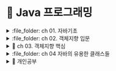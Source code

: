 # 📝 Java 프로그래밍

<details>
<summary> :file_folder: ch 01. 자바기초 </summary>
<div markdown="1">
  
  ## 📖 자바 프로그래밍 시작
  ### 💡 프로그래밍이란
  - 프로그래밍: 컴픁가 일을 수행하도록 프로그래밍 언어로 명령어 집합(프로그램)을 만드는 일
  - 컴파일: 프로그래밍 언어를 컴퓨터가 실행 가능한 기계어로 만드는 일
  - 컴파일러: 기계어로 바꾸어 주는 프로그램(ex. 자바 컴파일러.gcc)
  ### 💡 자바프로그래밍의 특징
  - 플랫폼에 영향을 받지 않으므로 다양한 환경에서 사용할 수 있다.
  - 객체 지향 언어이기 때문에 유지보수가 쉽고 확장성이 좋다.
  - 프로그램이 안정적이다.
  - 풍부한 기능이 제공되는 오픈 소스이다.
  ### 💡 객체 지향 프로그래밍이 무엇인가?
  - 프로그램의 구현을 시간의 흐름순이 아닌 객체간의 관계와 협력을 기반으로 프로그램 하는 것
  - Object oriented programming(OOP) 이라고 함
  - 사용 하는 언어: Java, C++, C#, Python, Javascript 등 다수

  ## :book: 변하지 않는 상수와 리터럴, 변수의 형 변환
  ### 💡 상수(constant) 선언하기
  - 상수는 변하지 않는 수
  - ```final``` 예약어를 사용하여 선언
  - 상수를 사용하면 변하지 않는 값을 반복하여 사용할 때 의미있는 문자로 인식하기 쉽고 변하더라도 선언한 부분만 변경하면 되므로 여러부분을 수정할 필요가 없다.
  
  ```java
  package ch10;

  public class ConstantTest{
    public static void main(String[] args){

      final int MAX_NUM = 100;
      final int MIN_NUM;

      MIN_NUM = 0;

      System.out.println(MAX_NUM);
      System.out.println(MIN_NUM);
    }
  }
  ```

  ### 💡 형변환
  - 서로 다른 자료형 간에 연산등의 수행을 위해 하나의 자료형으로 통일하는 것
  - 묵시적 형 변환(explicit type conversion, 자동 현변환)과 명시적 형 변환(implicit tpye conversion, 강제 형변환)이 있음
  - 바이트 크기가 작은 자료형에서 큰 자료형으로 형 변환은 자동으로 이루어 짐
  - 덜 정밀한 자료형(정수)에서 더 정밀한 자료형(실수)으로 형 변환은 자동으로 이루어 짐
  
  ```java
  package ch10;

    public class TypeConversionTest {
    public static void main(String[] args){

      double dNum = 1.2;
      float fNum = 0.9F;

      int iNum1 = (int)dNum + (int)fNum;
      int iNum2 = (int)(dNum + fNum);

      System.out.println(iNum1);
      System.out.println(iNum2);
    }
  }
  ```
  ## 📖 연산자 
  ### 💡 대입연산자 (assignment operator)
  - 변수에 다른 변수나 값을 대입하는 연산자
  - 이항 연산자 중 우선 순위가 가장 낮은 연산자들
  - 왼족 변수 = 오른쪽 변수

  ### 💡 부호 연산자
  - 단항 연산자
  - 변수의 부호를 유지하거나 바꿈
  - 실제 변수의 부호가 변하려면 대입 연산자를 사용해야함

  ### 💡 산술 연산자
  - 사칙 연산자

  | 연산자 | 기능 | 연산 예  |
  | :--: | -- | -- |
  | + | 두 항을 더한다. | 1+2  |
  | - | 앞에 있는 항에서 뒤에 있는 항을 뺀다. | 1-2  |
  | * | 두 항을 곱한다. | 1*2  |
  | / | 앞에 있는 항에서 뒤에 있는 항을 나우어 몫을 구한다. | 4/3  |
  | % | 앞에 있는 항에서 뒤에 있는 항을 나우어 나머지를 구한다. | 4%3  |

  ### 💡 논리 연산자
  - 관계 연산자와 혼합하여 많이 사용됨
  | 연산자 | 기능 | 연산 예  |
  | :--: | -- | -- |
  | && (논리곱) | 두 항이 모두 참인 경우에만 결과 값이 참이다. | booleanval = (5 > 3) && (5 > 2); |
  | (논리합) | 두 항 중 하나의 항만 참이면 결과 값은 참이다. | booleanval = (5 > 3) || (5 < 2); |
  | ! (부정) | 단항 연산자이다. 참인 경우는 거짓으로 바꾸고, 거짓인 경우 참으로 바꾼다. | booleanval = !(5 > 3); |

  ### 💡 조건 연산자
  - 삼항 연산자
  - 조건식의 결과가 true인 경우와 거짓은 경우에 따라 다른 결과가 수행됨
  - if 문을 간단히 표현할 때 사용할 수 있음
  | 연산자 | 기능 | 연산 예  |
  | :--: | -- | -- |
  | 조건식 ? 결과1 : 결과2 | 조건식이 참이면 결과1, 조건식이 거짓이면 결과2가 선택된다. | int num = (5 > 3) ? 10 : 20; |

  ### 💡 비트 연산자
  - 대입연산자와 다른 연산자가 함께 쓰임

  | 연산자 | 기능 | 연산 예  |
  | :--: | -- | -- |
  | ~ | 비트의 반전(1의 보수) | a = ~a; |
  | & | 비트 단위 AND | 1 & 1 1반환 그 외는 0 |
  | (세로) | 비트 단위 OR | 0|0 0반환 그 외는 1 |
  | ^ | 비트 단위 XOP | 두개의 비트가 서로 다른 경우에 1을 반환 |
  | << | 왼쪽 shift | a<<2 변수 a를 2비트 만큼 왼쪽으로 이동 |
  | << | 오른쪽 shift | a>>2 변수 a를 2비트 만큼 오른쪽으로 이동 |
  
  ## 📖 조건문

  ### 💡 if 문 (만약에... 라면)
  - 주어진 조건에 따라 다른 실행이 이루어 지도록 구현
  ### 💡 switch-case 문
  - 비교 조건이 특정 값이나 문자열인 경우 사용
  - break 문을 사용하여 각 조건이 만족되면 switch 블럭을 빠져나오도록 함
  ```java
  package ch16;

  import java.util.Scanner;

  public class SwitchCaseTest {
    public static void main(String[] args){

      Scanner sc = new Scanner(System.in);
      int month = sc.nextInt();

      int day;
      switch(month){
        case 1, 3, 5, 7, 8, 10, 12 ->
          day = 31;
        case 2 ->
          day = 28;
        case 4, 6, 9, 11 ->
          day = 30;
        default -> {
          System.out.println("존재하지 않는 달 입니다.");
          day = -1;
        }
      }

     System.out.println(month + "월은 " + day + "일 입니다.");
    }
  }
  ```

  ```java
  package ch16;

  import java.util.Scanner;

  public class SwitchCaseTest {
    public static void main(String[] args){

      Scanner sc = new Scanner(System.in);
      int month = sc.nextInt();

      int day = switch(month){
        case 1, 3, 5, 7, 8, 10, 12 ->
          31;
        case 2 ->
          28;
        case 4, 6, 9, 11 ->
          30;
        default -> {
          System.out.println("존재하지 않는 달 입니다.");
          yield -1;
        }
      }

     System.out.println(month + "월은 " + day + "일 입니다.");
    }
  }
  ```
  
  ## 📖 반복문
  ### 💡 while 문
  - 주어진 조건에 맞는 동안 지정된 수행문을 반복적으로 수행하는 제어문
  - 조건이 맞지 않으면 반복하던 수행을 멈추게 됨
  - 조건은 주로 반복 횟수나 값을 비교의 결과에 따라 true, false 판단됨

  ```java
  package ch18;

  import java.util.Scanner;

  public class WhileTest {
    public static void main(String[] args){

      Scanner sc = new Scanner(System.in);
      int input;
      int sum = 0;

      input = sc.nextInt();
      while(input != 0){
        sum += input;
        input = sc.nextInt();
      }

      System.out.println(sum);
    }
  }
  ``` 

  ### 💡 do - while 문
  - while문은 조건을 먼저 체크하고 반복 수행이 된다면, do-while문은 조건에 상관 없이 한번 수행하고 나서 조건을 체크

  ```java
  package ch18;

  import java.util.Scanner;

  public class WhileTest {
    public static void main(String[] args){

      Scanner sc = new Scanner(System.in);
      int input;
      int sum = 0;

      do{
        input = sc.nextInt();
        sum += input;
      }while(input != 0);

      System.out.println(sum);
    }
  }
  ``` 

  ## 📖 중간에 멈추는 break문, 무시하고 계속 진행하는 continue문
  ### 💡 break문 사용하기
  - 감싸고 있는 제어문의 블록을 빠져 나오는 기능 (Switch문 에서도 사용)
  - 반복문에서는 주로 조건문(if)와 같이 사용하여 조건에 해당되는 경우 반복수행을 멈추고 반복문 외부로 수행이 이동
  - 여러 반복문이 중첩되어 있는 경우엔 break 문이 포함되어 있는 반복문만 빠져 나옴
  ```java
  package ch21;

  public class BreakTest {
  
    public static void main(String[] args){
  
      int sum = 0;
      int num;
      for(num = 1; num++) {
        sum += num;
        if(sum >= 100)
          break;
      }
  
      System.out.println(sum);
      System.out.println(num);
    }
  }
  ```
  
  ### 💡 continue 문 사용하기
  - 반복문 내부에서 조건문(if)와 같이 사용하며, 조건이 맞는 경우 (true 이면) 이후 반복문 블럭 내부의 다른 수행문들을 수행하지 않음
  ```java
  // 1부터 100까지 숫자 중 3의 배수를 출력하는 코드
  
  package ch21;

  public class ContinueTest {
  
    public static void main(String[] args){
  
      int num;
      for(num = 1; num <= 100; num++) {
       
        if((num % 3) !=0) continue;
                             
        System.out.println(num);
      }
  
    }
                             
  }
                             
  ```
</div>
</details>

<details>
  <summary> :file_folder: ch 02. 객체지향 입문 </summary>
  <div markdown="1">
    
 ## 📖 객체와 객체지향 프로그래밍
 ### 💡 객체 (object)
 - 의사나 행위가 미치는 대상 (사전적 의미)
 - 구체적, 추상적 데이터의 단위 (학생, 회원, 생산, 주문, 배송)
 ### 💡 객체 지향 프로그램 구현 방법
 1. 객체를 정의한다.
 2. 각 객체가 제공하는 기능들을 구현한다.
 3. 각 객체가 제공하는 기능들 간의 솥ㅇ(메세지 전달)을 통하여 객체간의 협력을 구현한다.
 ## ✏️ 생활 속에서 객체를 찾아 클래스 구현해보기
 ### 💡 클래스는 객체의 청사진이다.
  - 객체의 속성은 클래스의 멤버 변수(member variable)로 선언한다.
  - 학생 클래스
  ```java
  public class Student {
      int studentNumber;
      String studentName;
      int majorCode;
      String majorName;
      int grade;
  }
  ```
  - 주문 클래스
  ```java
  public class Oreder {
      int orderId;
      String buyerId;
      String sellerId;
      int productId;
      String orderDate;
  }
  ```
  ### 💡 객체 지향 프로그램을 구현할 때는
  - 객체를 정의한다.
  - 각 객체의 속성을 멤버 변수로 역할을 메서드로 구현한다.
  - 각 객체간의 협력을 구현한다.
  ### 💡 클래스 코딩
  - 클래스는 대문자로 시작하는 것이 좋다.
  - java 파일 하나에 클래스는 여러 개가 있을 수 있지만, public 클래스는 하나이고, public 클래스와 java 파일의 이름은 동일하다.
  - cannel notation 방식으로 하는 것이 좋다.
    
  ## 📖 함수와 메서드
  ### 💡 함수 (function)
  - 하나의 기능을 수행하는 일련의 코드
  - 구현된 함수는 호출하여 사용하고 호출된 함수는 기능이 끝나면 제어가 반환된다.
  - 함수로 구현된 하나의 기능은 여러 곳에서 동일한 방식으로 호출되어 사용될 수 있다.
  ### 💡 함수 정의하기
  ```java
    int add(int num1, int num2) { 
    // 반환값에 대한 데이터 타입: int 함수명()
    // 반환을 안하는 경우: void 함수명()
      int result;
      result = num1 + num2;
      return result;
    }
  ```
    
 ### 💡 함수 예제
 ```java
  package ch03;
    public class FunctionTest {
    
        public static int addNaum(int num1, int num2) {

          int result;
          result = num1 + num2;
          return result;

        }

        public statuc void sayHello(string greeting) {

          System.out.println(greeting);

        }

        public statuc int clacSum() {
          int sum = 0;
          int i;

          for(i = 0; i <= 100; i++) {
            sum+=1;
          }

          return sum;
        }

         public static void main(String[] args) {

           int n1 = 10;
           int n2 = 20;

           int total = addNum(n1, n2);
           System.out.println(total);

           sayHello("안녕하세요");

           total = calcSum();
           System.out.println(total);

         }
     }
 ```
 ### 💡 함수 호출과 스택 메모리
 - 스택: 함수가 호출될 때 지역 변수들이 사용하는 메모리
 - 함수의 수행이 끝나면 자동으로 반환되는 메모리

 ### 💡 메서드 (method)
 - 객체의 기능을 구현하기 위해 클래스 내부에 구현되는 함수
 - 멤버 함수(member function)이라고 함
 - 메서드를 구현함으로써 객체의 기능이 구현됨
 - 메서드의 이름은 그 객체를 사용하는 객체(클라이언트)에 맞게 짓는 것이 좋음
                             
 ## 📖 멤버변수, 메서드 구현
 ### 💡 학생 클래스를 정의하고 이를 사용해보자
 - 학생 클래스의 속성을 멤버 변수로 선언하고 메서드를 구현
 ```java
    public class Student {
                             
        public int studentID;
        public String studentName;
        public String address;

        public void showStudentInfo() {
            Sustem.out.println(studentID + "학번 학생의 이름은" studentName + "이고, 주소는" + address + "입니다.");
        }

        public String getStudentName() {
            return studentName;
        }
                             
        public String setStudentName(String name) {
            studentName = name;
        }
    }
                             
     public class StudentTest {

         public static void main(String[] args) {

             Student studentLee = new Student(); // 생성자
             // 생성된 객체 studentLee: 인스턴스

             // 참조변수를 이용하여 호출
             studentLee.studentID = 12345; 
             studentLee.setStudentName("Lee");
             studentLee.address = "서울 강남구";
             // 힙이라는 동적 메모리에 데이터를 저장

             studentLee.showStudentInfo();

     }
                             
                             
 ```
                             
 ## 📖 인스턴스 생성과 힙 메모리
 ### 💡 인스턴스 (instance)
 - 클래스는 객체의 속성을 정의하고, 기능을 구현하여 만들어 놓은 코드 상태
 - 실제 클래스 기반으로 생성된 객체(인스턴스)는 각각 다른 멤버 변수값을 가지게 됨
 - new 키워드를 사용하여 인스턴스 생성
 ### 💡 힙 메모리
 - 생성된 인스턴스는 동적 메모리(heap memory)에 할당됨
 - C나 C++ 언어에서는 사용한 동적 메모리를 프로그래머가 해제 시켜야함 (free()나 delete 이용)
 - 자바에서 Garbage Collector 가 주기적으로 사용하지 않는 메모리를 수거
 - 하나의 클래스로 부터 여러개의 인스턴스가 생성되고 각각 다른 메모리 주소를 가지게 됨
 ### 💡 참조 변수, 참조 값
 ```java
                             
    Student studentLee = new Student();
    studentLee.studentName = "홍길동";

    System.out.println(studentLee);
                             
 ```
 ### 💡 용어정리
 - 객체: 객체 지향 프로그램의 대상, 생성된 인스턴스
 - 클래스: 객체를 프로그래밍 하리 위해 코드로 정의해 놓은 상태
 - 인스턴스: new 키워드를 사용하여 클래스를 메모리에 생성한 상태
 - 멤버 변수: 클래스의 속성, 특성
 - 메서드: 멤버 변수를 이용하여 클래싀 기능을 구현한 함수
 - 참조변수: 메모리에 생성된 인스턴스를 가리키는 변수
 - 참조 값: 생성된 인스턴스의 메모리 주소 값
                             
 ## 📖 생성자 (constructor)
 ### 💡 생성자
- 생성자 기본 문법 <class_name> ([<argument_list>]) {[<statements>]}
- 객체를 생성할 때 new 키워드와 함께 사용 - new Student();
- 생성자는 일반 함수처럼 기능을 호출하는 것이 아니고 객체를 생성하기 위해 new와 함께 호출됨
- 객체가 생성될 때 변수나 상수를 초기화하거나 다른 초기화 기능을 수행하는 메서드를 호출함
- 생성자는 반환 값이 없고, 클래스의 이름과 동일
- 대부분의 생성자는 외부에서 접근 가능하지만, 필요에 의해 private으로 선언되는 경우도 있음
### 💡 기본생성자(default constructor)
- 클래스에는 반드시 적어도 하나 이상의 생성자가 존재
- 클래스에 생성자를 구현하지 않아도 new 키워드와 함께 생성자를 호출할 수 있음
- 클래스에 생성자가 하나도 없는 경우 컴파일러가 생성자 코드를 넣어줌
- 매개 변수가 없음. 구현부가 없음
  
## :book: 여러가지 생성자를 정의하는 생성자 오버로딩 (overloading)
### 💡 생성자 정의하기
- 생성자를 구현해서 사용할 수 있음
- 클래스에 생성자를 따로 구현하면 기본 생성자 (default constructor)는 제공되지 않음
- 생성자를 호출하는 코드에서 여러 생성자 중 필요에 따라 호출해서 사용할 수 있음
    
    UserInfo.java
    ```java
    
    public class UserInfo (
    
        public String userId;
        public String userPassWord;
        public String userName;
        public String userAddress;
        public String phoneNumber;

        public UserInfo(){}

        public String UserInfo(Sting userIc, String userPassWord, String userName) { 
            // 객체가 생성될 때 필요한 정보들을 생성
            this.userId = userId;
            this.userPassWord = userPassWord;
            this.userName = userName;
        }

        public String showUserInfo() {
            return "고객님의 아이디는 " + userId + "이고, 등록된 이름은 " + userName + "입니다.";
        }
    }
    
    ```
    UserInfoTest.java
    ```java
    
    public class UserInfoTest {
        public static void main(String[] args) {
    
            UserInfo userLee = new UserInfo();
            userLee.userId = "a12345";
            userLee.userPassWord = "zxsaqw12345";
            userLee.userName = "Lee";
            userLee.phoneNumber = "00012345678";
            userLee.userAddress = "Seoul, Korea";

            System.out.println(userLee.showUserInfo());

            UserInfo userKim = new UserInfo("b12345, "98760awsk", "Kim"");
            System.out.println(userKim.showUserInfo());
        }
    }
    
    ```
## 📖 참조 자료형 변수
### 💡 참조 자료형
  - 변수의 자료형
    - 기본 자료형: int, long, float, double 등
    - 참조 자료형: String, Date, Student 등
  - 클래스형으로 변수를 선언
  - 기본 자료형은 사용하는 메모리의 크기가 정해져 있지만, 참조 자료형은 클래스에 따라 다름
  - 참조 자료형을 사용할 때는 해당 변수에 대해 생성하여야 함(String 클래스는 예외적으로 생성하지 않고 사용할 수 있음)

## 📖 접근 제어 지시자(access modifier)와 정보은닉(imformation hiding)
### 💡 접근 제어 지시자 (access modifier)
  - 클래외부에서 클래스의 멤버 변수, 메서드, 생성자를 사용할 수 있는지 여부를 지정하는 키워드
  - `private` : 같은 클래스 내부에서만 접근 가능 (외부클래스, 상속 관계도 패키지가 다르면 접근불가
  - 아무것도 없음 (default): 같은 패키지 내부에서만 접근 가능 (상속 관계라도 패키지가 다르면 접근 불가)
  - `protected` : 같은 패키지나 상속 관계의 클래스에서 접근 가능하고 그 외 외부에서는 접근할 수 없음
  - `public` : 클래스의 외부 어디서나 접근할 수 있음
    
### 💡 get() / set() 메서드
  - private 으로 선언된 멤버 변수 (필드)에 대해 접근, 수정할 수 있는 메서드를 public으로 제공
  - get() 메서드만 제공되는 경우 read-only 필드
  - 이클립스에서 자동으로 생성

  ```java
  public class BirthDay {
      private int day;
      private int month;
      private int year;

      private boolean isValid; // default 값 = false

      public int getDay() {
          return day;
      }

      public void setDay(int day) {
          this.day = day;
      }

      public int getMonth() {
          return month;
      }

      public void setMonth(int month) {
          if(month < 1 || month > 12) {
              isValid = false;
          }
          else {
              isValid = true;
              this.month = month;
          }

      }

      public int getYear() {
         return year;
      }

      public void setYear(int year) {
         this.year = year;
      }

      public void showDate() {
          if(isValid) {
              System.out.println(year + " " + month + " " + day);
          }
          else {
             System.out.println("유효하지 않는 날짜입니다.");
          }
      }
  }
  ```  
    
  ```java
  public class BirthDayTest {

      public static void main(String[] args) {
          BirthDay date = new BirthDay();

          date.setYear(2019);
          date.setMonth(12);
          date.setDay(30);

          date.showDate();
      }
  }
  ```
    
### 💡 정보은닉
  - private으로 제어한 멤버 변수도 public 메서드가 제공되면 접근 가능하지만 변수가 public 으로 공개되었을 때보다 pivate 일 때 각 변수에 대한 제한을 public 메서드에서 제어할 수 있다.
  ```java
  public void setMonth(int month) {
      if(month < 1 || month > 12) {
          isValid = false;
      }
      else {
          isValid = true;
          this.month = month;
      }

  }
  ```
    
## 📖 캡슐화
### 💡 정보 은닉을 활용한 캡슐화
- 꼭 필요한 정보와 기능만 외부에 오픈함
- 대부분의 멤버 변수와 메서드를 감추고 외부에 통합된 인터페이스만은 제공하여 일관된 기능을 구현하게 함
- 각각의 메서드나 멤버변수를 접근함으로써 발생하는 오류를 최소화 한다.
    
## :book: 객체 자신을 가리키는 this
### 💡 this의 역할
- 인스턴스 자신의 메모리를 가리킴
- 생성자에서 또 다른 생성자를 호출할 때 사용
- 자신의 주소(참조값)을 반환함
- 생성된 인스턴스 메모리의 주소를 가짐
  - 클래스 내에서 참조변수가 가지는 주소 값과 동일한 주소값을 가지는 키워드
### 💡 생성자에서 다른 생성자를 호출하는 this
- 클래스에 생성자가 여러개인 경우, this를 이용하여 생성자에서 다른 생성자를 호출할 수 있음
- 생성자에서 다른 생성자를 호출하는 경우, 인스턴스의 생성이 완전하지 않은 상태이므로 this() statement 이전에 다른 statement를 쓸 수 없음
```java
public class Person{

    String name;
    int age;

    // 아래에 같은 함수가 있으므로 this로 호출하여 초기 설정을 해주는 것이다.
    public Person() {
        this("이름없음", 1);  
        // 이것이 호출되는 순간에는 인스턴스가 아직 생성되지 않은 상태이다.
`        // 이것 이전에 코드를 넣게 되면 오류가 나게 된다.
    }

    public Person(String name, int age){ // 함수의 호출이 끝나야 인스턴스가 생성되는 것이다
        this.name = name;
        this.age = age;
    }

}
```
    
## 📖 여러 인스턴스에서 공통으로 사용하는 변수를 선언 - static 변수
### 💡 공통으로 사용하는 변수의 필요성
- 여러 인스턴스가 공유하는 기준 값이 필요한 경우
- 학생마다 새로운 학번 생성할 경우
- 카드 회사에서 카드를 새로 발급할 때마다 새로운 카드 번호를 부여할 경우
- 회사에 사원이 입사할 때 마다 새로운 사번이 필요한 경우
### 💡 static 변수 선언과 사용하기
- 인스턴스가 생성될 때 만들어지는 변수가 아닌, 처음 프로그램이 메모리에 로딩될 때 메모리를 할당
- 클래스 변수, 정적 변수 라고 하기도 함
- 인스턴스 생성과 상관없이 사용 가능하므로 클래스 이름으로 직접 참조

## 📖 변수의 유효 범위와 메모리
- 변수의 유효 범위와 생성과 솜ㄹ은 각 변수의 종류마다 다름
- 지역변수, 멤버변수, 클래스 변수는 유효범위와 life cycle, 사용하는 메모리도 다름
<table>
  <tr>
    <td>변수 유형</td>
    <td>선언 위치</td>
    <td>사용 범위</td>
    <td>메모리</td>
    <td>생성과 소멸</td>
  </tr>
  <tr>
    <td>
      지역변수  
      (로컬변수)
    </td>
    <td>함수 내부에 선언</td>
    <td>함수 내부에서만 사용</td>
    <td>스택</td>
    <td>함수가 호출될 때 생성되고 함수가 끝나면 소멸함</td>
  </tr>
  <tr>
    <td>
      멤버 변수  
      (인스턴스 변수)
    </td>
    <td>클래스 멤버 변수로 선언</td>
    <td>클래스 내부에서 사용하고 private이 아니면 참조 변수로 다른 클래스에서 사용 가능</td>
    <td>힙</td>
    <td>인스턴스가 생성될 때 힙에 생성되고, 가비지 컬렉터가 메모리를 수거할 때 소멸 됨</td>
  </tr>
  <tr>
    <td>
      static 변수  
      (쿨래스 변수)
    </td>
    <td>static 예약어를 사용하여 클래스 내부에 선언</td>
    <td>클래스 내부에서 사용하고 private이 아니면 클래스 이름으로 다른 클래스에서 사용 가능</td>
    <td>데이터 영역</td>
    <td>프로그램이 처음 시작할 때 상수와 함께 데이터 영역에 생성되고 프로그램이 끝나고 메모리를 해제할 때 소멸됨</td>
  </tr>
</table>
- static 변수는 프로그램이 메모리에 있는 동안 계속 그 영역을 차지하므로 너무 큰 메모리를 할당하는 것은 좋지 않음
- 클래스 내부의 여러 메서드에서 사용하는 변수는 멤버변수로 선언하는 것이 좋음
- 멤버 변수가 너무 많으면 인스턴스 생성 시 쓸데없는 메모리가 할당됩
    
## 📖 static 응용 - 싱글톤 패턴(singleton pattern)
### 💡 싱글톤 패턴이랑?
- 프로그램에서 인스턴스가 단 한 개만 생성되어야 하는 경우 사용하는 디자인 패텀
- static 변수, 메서드를 활용하여 구현 할 수 있음
    
## 📖 자료를 순차적으로 한꺼번에 관리하는 방법 - 배열(arryay)
### 💡 배열이란
- 동일한 자료형의 순차적 자료 구조
- 인덱스 연산자를 이용하여 빠른 참조가 가능
- 물리적 위치와 논리적 위치가 동일
- 배열의 순서는 0부터 시작
- 자바에서는 객체 배열을 구현한 ArryayList를 많이 활용함
### 💡 배열 선언과 초기화
- 배열 선언하기
```java
  int[] arr1 = new int[10];
  int arr2[] =new int[10];
```
- 배열 초기화하기
```java
  int[] numbers = new int[] {10, 20, 30}; // 개수 생략해야함

  int[] numbers = (10, 20, 30); // new int[] 생략가능

  int[] ids;
  ids = new int[] {10, 20, 30}; // 선언 후 배열을 생성하는 경우는 new int[] 생략할 수 있음
```
### 💡 배열 사용하기
- 인덱스 연산자 활용 - 배열 요소가 저장된 메모리의 위치를 연산하여 찾아줌
- 배열을 이용하여 합을 구하기
```java
  int[] arr = new int[10];
  int total = 0;

  for(int i = 0, num = 1; i < arr.length; i++, num++) {
    arr[i] = num;
   }
    for(int num : arr) {
    total += num;
  }
  System.out.println(total);
```

 ## 📖 객체 배열 사용하기
 ### 💡 객체 배열 선언과 구현
 - 기본 자료형 배열은 선언과 동시에 배열의 크기만큼의 메모리가 할당되지만, 객체 배열의 경우엔 요소가 되는 객체의 주소가 들어갈(4바이트, 8바이트)메모리만 할당되고 각 요소 객체는 생성하여 저장함
 - null로 초기화
 ### 💡 객체 배열 복사하기
 - System.arrayCopy(src, srcPos, dest, destPos, length) 자바에서 제공되는 배열 복사 메서드
                                         
 ## 📖 객체 배열을 구현한 클래스 ArrayList
 ### 💡 ArrayList의 주요 메서드
 <table>
    <tr>
     <td>메서드</td>
     <td>설명</td>
    </tr>
     <tr>
     <td>boolean add(E e)</td>
     <td>요소 하나를 배열에 추가합니다. E는 요소의 자료형을 의미합니다.</td>
    </tr>
     <tr>
     <td>int size()</td>
     <td>배열에 추가된 요소 전체 개수를 반환합니다.</td>
    </tr>
     <tr>
     <td>E get(int index)</td>
     <td>배열의 index 위치에 있는 요소 값을 반환합니다.</td>
    </tr>
     <tr>
     <td>E remeve(int index)</td>
     <td>배열의 index 위치에 있는 요소 값을 제거하고 그 값을 반환합니다.</td>
    </tr>
     <tr>
     <td>boolean isEmpty()</td>
     <td>배열이 비어있는지 확인합니다.</td>
    </tr>
 </table>
  </div>
</details>
    
<details>
<summary> 📁 ch 03. 객체지향 핵심  </summary>
<div markdown="1">
  
## 📖 객체간의 상속은 어떤 의미일까
### 💡 클래스 상송
- 새로운 클래스를 정의할 때 이미 구현된 클래스를 상속 받아서 속성이나 기능을 확장하여 클래스를 구현함
- 이미 구현된 클래스보다 더 구체적인 기능을 가진 클래스를 구현해야할 때 기본 클래스를 상속함
```text
  상속하는 클래스: 상위 클래스, parent class, base class, super class
  상속받는 클래스: 하위 클래스, child class, derived class, subclass
```
- 상속의 문법
```java
class B extends A {

}
```
    extends 키워드 뒤에는 단 하나의 클래스만 올 수 있다, 자바는 단일 상속만을 지원한다.
### 💡 상속을 구현하는 경우
- 상위 클래슨 ㄴ하위 클래스 보다 더 일반적인 개념과 기능을 가짐
- 하위 클래스는 상위 클래스 보다 더 구체적인 개념과 기능을 가짐
- 하위 클래스가 상위 클래스의 속성과 기능을 확장한다는 의미
## 📖 메서드 재정의하기(overri
### 💡 하위 클래스에서 메서드 재정의 하기
- 오버라이딩: 상위 클래스에 정의된 메서드의 구현 내용이 하위 클래스에서 구현할 내용과 맞지 않는 경우 하위 클래스에서 동일한 이름의 메서드를 재정의 할 수 있음
- 재정의하여 구현해야함
```java
  @Override
  public int calcPrice(int price) {
  bonusPoint += price * bonusRatio;
  return price - (int price * salesRatio);
```
### 💡 @overriding 애노테이션
- 애노테이션은 원래 주석이라는 의미
- 컴파일러에게 특별한 정보를 제공해주는 역할
<table>
  <tr>
    <td>애노테이션</td>
    <td>설명</td>
  </tr>
  <tr>
    <td>@Override</td>
    <td>재정의된 메서드라는 정보 제공</td>
  </tr>
  <tr>
    <td>@Functionallnteface</td>
    <td>함수형 인터페이스라는 정보 제공</td>
  </tr>
  <tr>
    <td>@Deprecated</td>
    <td>이후 버전에서 사용되지 않을 수 있는 변수, 메서드에 사용됨</td>
  </tr>
  <tr>
    <td>@SuppressWarnings</td>
    <td>특정 경고가 나타나지 않도록 함</td>
  </tr>
</table>
- @Overriding 애노테이션은 재정의 된 메서드라는 의미로 선언부가 기존의 메서드와 다른 경우 엘가 남

## 📖 메서드 재정의와 가상 메서드 원리
### 💡 메서드는 어떻게 호출되고 실행 되는가?
- 메서드(함수)의 이름은 주소값을 나타냄
- 메서드는 명령어의 set 이고 프로그램이 로드되면 메서드 영역(코드 영역)에 명령어 set이 위치
- 해당 메서드가 호출 되면 명령어 set 이 있는 주소를 찾아 명령어가 실행됨
- 이때 메서드에서 사용하는 변수들은 스택 메모리에 위치 하게됨
- 따라서 다른 인스턴스라도 같은 메서드의 코드는 같으므로 같은 메서드가 호출됨
- 인스턴스가 생성되면 변수는 힙 메모리에 따로 생성되지만, 메서드 명령어 set은 처음 한번만 로드 됨
  
### 💡 가상메서드의 원리
- 가상 메서드 테이블에서 해당 메서드에 대한 주소를 가지고 있음
- 재정의된 경우는 재정의된 메서드의 주소를 가리킴
  
## 📖 다형성과 다형성을 사용하는 이유
### 💡 다형성이란?
- 하나의 코드가 여러 자료형으로 구현되어 실행하는 것
- 같은 코드에서 여러 다른 실행 결과가 나옴
- 정보은닉, 상속과 더불어 객체지향 프로그래밍의 가장 큰 특징 중 하나임
- 다형성을 잘 활용한다면 유연하고 확장성있고, 유지봇가 편리한 프로그램을 만들 수 잇음
 
## 📖 상속에서 클래스 생성 과정과 형 변환
### 💡 super 키워드
- 하위클래스에서 가지는 사우이클래스에 대한 참조값
- super()는 상위클래스의 기본 생성자를 호출함
- 하위클래스에서 명시적으로 상위클래스의 생성자를 호출하지 않으면 super()가 호출됨
  
</div>
</details>

<details>
<summary> :file_folder: ch 04 자바의 유용한 클래스들 </summary>
<div markdown="1">

## 01. Object 클래스 - 모든 클래스의 최상위 클래스
### 💡 toSring() 메서드
- 객체의 정보를 String 으로 바꾸어서 사용할 때 쓰임
- String 이나 Integer 클래스는 이미 재정의되어 있음
## 02. Object 클래스의 메서드 활용
### 💡 equals 메서드
- 두 인스턴스의 주소값을 비교하여 true/false 반환
- 재정의 하여 두 인스턴스가 논리적으로 동일함의 여부를 구현
- 인스턴스가 다르더라도 논리적으로 동릴한 경우 true를 반환하도록 재정의 할 수 있음
### 💡 hashCode() 메서드
- hashCode()는 인스턴의 저장 주소를 반환
- 힙메모리에 인스턴스가 저장되는 방식이 hash 방식
- hash: 정보를 저장, 검색하는 자료구조
### 💡 clone() 메서드
- 객체의 원본을 복제하는데 사용하는 메서드
- 생성과정의 복잡한 과정을 반복하지 않고 복제할 수 잇음
- 객체보호관점에서 위배될 수 있음 -> `implements Cloneable`을 명시해줘야함
## 03. String, StringBuilder, StringBuffer 클래스, text block
### 💡 String 클래스
- 힙 메모리에 인스턴스로 생성되는 경우와 상수 풀에 있는 주소를 참조하는 두 가지 방법
- 힙 메모리는 생성될 때마다 다른 주소 값을 가지지만, 상수 풀의 문자열은 모두 같은 주소 값을 가짐
- 한번 생성된 String은 불변
### 💡 StringBuilder, StringBuffer 활용하기
- concat 함수를 사용하여 두 문자를 합치면 메모리 낭비발생 -> `StringBuilder, StringBuffer 활용`
- 내부적으로 가변적인 char[]를 멤버변수로 가짐
- 단일 Thread 프로그램에서는 StringBuilder 사용을 권장
- toString() 메서드로 String 반환
</div>
</details>

<details>
<summary> 📁 개인공부  </summary>
<div markdown="1">
  <br>
  <details>
  <summary> 📖 자바 입출력 - bufferedreader, bufferedwriter </summary>

  ## 📖 자바 입출력 - bufferedreader, bufferedwriter
  ### 💡 개념
  #### 버퍼(buffer)
  > - 데이터를 한 곳에서 다른 한 곳으로 전송하는 동안 일시적으로 그 데이터를 보관하는 임시 메모리 영역  
  > - 입출력 속도 향상을 위해 버퍼 사용
  > - 속도가 빠르다

  ### 💡 주요 용어
  #### 버퍼 플러시(buffer flush)
  ###### &nbsp;&nbsp;&nbsp;&nbsp;&nbsp;버퍼에 남아 있는 데이터를 출력(버퍼를 비우는 동작)
  #### 버퍼를 이용한 입력: `BufferedReader`
  #### 버퍼를 이용한 출력: `BufferedWriter`

  ### BufferedReader

  ### BufferedWriter
  </details>

  <details>
  <summary> 📖 백트래킹(Baktracking) </summary>

  ## 📖 백트래킹(Baktracking)
  - 해를 찾아가는 도중, 진행 중인 지금의 경로가 해가 될 것 같지 않으면 그 경로를 더이상 가지 않고 되돌아가는 것
  - 모든 경우의 수를 전부 고려하는 알고리즘
  - 상태공간을 트리로 나타낼수 있을 때 적합한 방식이다.
  - 반복문의 횟수까지 줄일 수 있으므로 효율적이다.
  - 가지치기라고도 한다.
  - 모든 가능한 경우의 수 중 특정 조건을 만족하는 경우만을 살펴본다.
  - 그 값이 답이 되는 값인지 판단한다. 그렇지 않으면 그 부분까지 탐색하지 않고 가지치기를 한다.
    
  ### 💡 백트래킹 동작 방식
    1. 백트래킹은 상태공간트리에서 DFS를 실시한다.
    2. 이때 이 노드가 유망한 노드인지, 즉 해가 될 가능성이 있는 노드인지 확인한다.
    3. 유망한 노드일 경우 그 자식 노드를 계속 탐색한다.
    4. 유망하지 않은 노드일 경우 그 자식노드를 탐색하지 않고 중단한다.
  </details>
  
  
</div>
</details>
